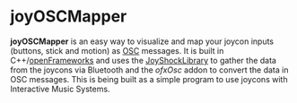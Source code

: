 # joyOSCMapper
**joyOSCMapper** is an easy way to visualize and map your joycon inputs (buttons, stick and motion) as [OSC](http://opensoundcontrol.org/introduction-osc) messages. It is built in C++/[openFrameworks](https://openframeworks.cc/) and uses the [JoyShockLibrary](https://github.com/JibbSmart/JoyShockLibrary) to gather the data from the joycons via Bluetooth and the *ofxOsc* addon to convert the data in OSC messages.
This is being built as a simple program to use joycons with Interactive Music Systems.